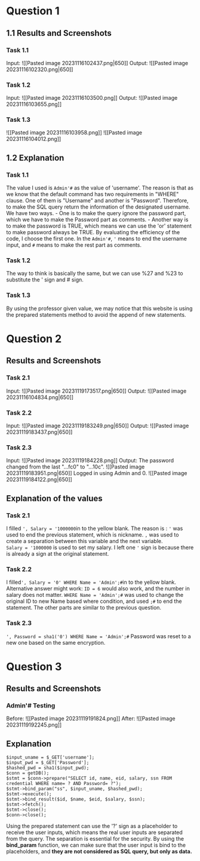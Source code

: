 # Question 1
## 1.1 Results and Screenshots
### Task 1.1
Input: 
![[Pasted image 20231116102437.png|650]]
Output: 
![[Pasted image 20231116102320.png|650]]
### Task 1.2
Input: 
![[Pasted image 20231116103500.png]]
Output: 
![[Pasted image 20231116103655.png]]
### Task 1.3
![[Pasted image 20231116103958.png]]
![[Pasted image 20231116104012.png]]
## 1.2 Explanation
### Task 1.1
The value I used is `Admin'#` as the value of 'username'. 
The reason is that as we know that the default command has two requirements in "WHERE" clause. One of them is "Username" and another is "Password". 
Therefore, to make the SQL query return the information of the designated username. We have two ways. 
	- One is to make the query ignore the password part, which we have to make the Password part as comments. 
	- Another way is to make the password is TRUE, which means we can use the 'or' statement to make password always be TRUE. 
By evaluating the efficiency of the code, I choose the first one. In the `Admin'#`,  `'` means to end the username input, and `#` means to make the rest part as comments. 
### Task 1.2
The way to think is basically the same, but we can use %27 and %23 to substitute the ' sign and # sign. 
### Task 1.3
By using the professor given value, we may notice that this website is using the prepared statements method to avoid the append of new statements. 
# Question 2
## Results and Screenshots
### Task 2.1
Input: 
![[Pasted image 20231119173517.png|650]]
Output:
![[Pasted image 20231116104834.png|650]]
### Task 2.2
Input: 
![[Pasted image 20231119183249.png|650]]
Output:
![[Pasted image 20231119183437.png|650]]
### Task 2.3
Input: 
![[Pasted image 20231119184228.png]]
Output: 
The password changed from the last "...fc0" to "...10c". 
![[Pasted image 20231119183951.png|650]]
Logged in using Admin and 0. 
![[Pasted image 20231119184122.png|650]]
## Explanation of the values
### Task 2.1
I filled `', Salary = '1000000`in to the yellow blank. 
The reason is : 
`'` was used to end the previous statement, which is nickname. `,` was used to create a separation between this variable and the next variable.  
`Salary = '1000000` is used to set my salary. I left one `'` sign is because there is already a sign at the original statement. 
### Task 2.2
I filled`', Salary = '0' WHERE Name = 'Admin';#`in to the yellow blank. 
Alternative answer might work: `ID = 6` would also work, and the number in salary does not matter. 
`WHERE Name = 'Admin';#` was used to change the original ID to new Name based where condition, and used `;#` to end the statement. 
The other parts are similar to the previous question. 
### Task 2.3
`', Password = sha1('0') WHERE Name = 'Admin';#`
Password was reset to a new one based on the same encryption. 
# Question 3
## Results and Screenshots
### Admin'# Testing
Before: 
![[Pasted image 20231119191824.png]]
After: 
![[Pasted image 20231119192245.png]]
## Explanation
```
$input_uname = $_GET['username'];
$input_pwd = $_GET['Password'];
$hashed_pwd = sha1($input_pwd);
$conn = getDB();
$stmt = $conn->prepare("SELECT id, name, eid, salary, ssn FROM credential WHERE name= ? AND Password= ?");
$stmt->bind_param("ss", $input_uname, $hashed_pwd);
$stmt->execute();
$stmt->bind_result($id, $name, $eid, $salary, $ssn);
$stmt->fetch();
$stmt->close();
$conn->close();
```
Using the prepared statement can use the '?' sign as a placeholder to receive the user inputs, which means the real user inputs are separated from the query. The separation is essential for the security. 
By using the **bind_param** function, we can make sure that the user input is bind to the placeholders, and **they are not considered as SQL query, but only as data.** 
